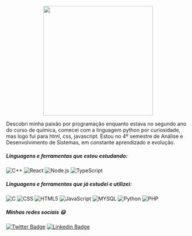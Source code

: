 <div align="center" width="50">

<img src="https://media.giphy.com/media/WoubLJE2HwyHg1qa9Z/giphy.gif" width="300"/>

</div>

Descobri minha paixão por programação enquanto estava no segundo ano do curso de química, comecei com a linguagem python por curiosidade, mas logo fui para html, css, javascript. Estou no 4º semestre de Análise e Desenvolvimento de Sistemas, em constante aprendizado e evolução.

##### Linguagens e ferramentas que estou estudando:

![C++](https://img.shields.io/badge/-C++-000000?style=flat&logo=c%2B%2B)
![React](https://img.shields.io/badge/-React-222222?style=flat&logo=React&logoColor=61DAFB)
![Node.js](https://img.shields.io/badge/-Node.js-222222?style=flat&logo=node.js&logoColor=339933)
![TypeScript](https://img.shields.io/badge/-TypeScript-000000?style=flat&logo=typescript)

##### Linguagens e ferramentas que já estudei e utilizei:

![C](https://img.shields.io/badge/-C-000000?style=flat&logo=c)
![CSS](https://img.shields.io/badge/-CSS-000000?style=flat&logo=css3)
![HTML5](https://img.shields.io/badge/-HTML5-000000?style=flat&logo=html5)
![JavaScript](https://img.shields.io/badge/-JavaScript-000000?style=flat&logo=javascript)
![MYSQL](https://img.shields.io/badge/-SQL-000000?style=flat&logo=mysql)
![Python](https://img.shields.io/badge/-Python-000000?style=flat&logo=python)
![PHP](https://img.shields.io/badge/-php-000000?style=flat&logo=php)

##### Minhas redes sociais :smiley:

[![Twitter Badge](https://img.shields.io/twitter/follow/Xandy_Moraiis?label=Follow&style=social&link=https://twitter.com/Xandy_Moraiis)](https://twitter.com/Xandy_Moraiis)
[![Linkedin Badge](https://img.shields.io/badge/-linkedin-blue?style=plastic&logo=Linkedin&logoColor=white&link=https://www.linkedin.com/in/alexandre-morais/)](https://www.linkedin.com/in/alexandre-morais/)

